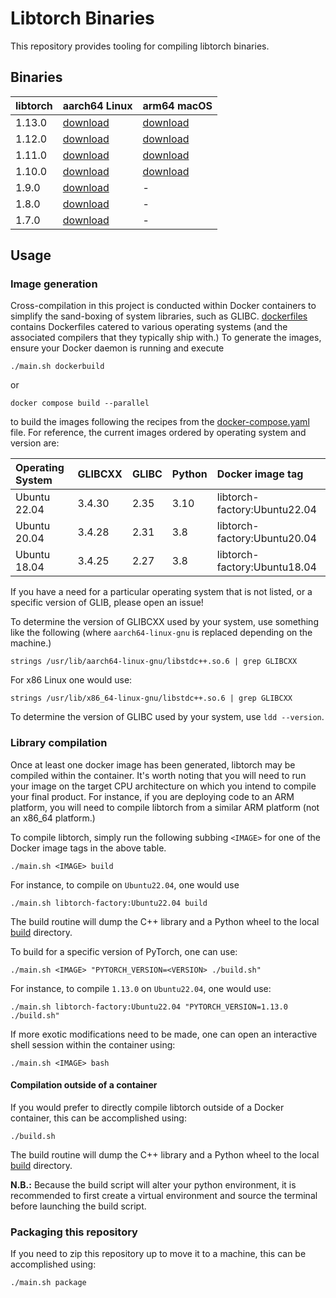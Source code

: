 # Libtorch Binaries

This repository provides tooling for compiling libtorch binaries.

## Binaries

| libtorch | aarch64 Linux                         | arm64 macOS                         |
|:---------|:--------------------------------------|:------------------------------------|
| 1.13.0   | [download][1_13_0_py38_aarch64_linux] | [download][1_13_0_py38_arm64_macos] |
| 1.12.0   | [download][1_12_0_py38_aarch64_linux] | [download][1_12_0_py38_arm64_macos] |
| 1.11.0   | [download][1_11_0_py38_aarch64_linux] | [download][1_11_0_py38_arm64_macos] |
| 1.10.0   | [download][1_10_0_py38_aarch64_linux] | [download][1_10_0_py38_arm64_macos] |
| 1.9.0    | [download][1_9_0_py38_aarch64_linux]  | -                                   |
| 1.8.0    | [download][1_8_0_py38_aarch64_linux]  | -                                   |
| 1.7.0    | [download][1_7_0_py38_aarch64_linux]  | -                                   |

<!-- 1.13.0 -->
[1_13_0_py38_aarch64_linux]: https://github.com/Kautenja/libtorch-binaries/releases/download/v1.0.0/libtorch-shared-with-deps-aarch64-linux-1.13.0.zip
[1_13_0_py38_arm64_macos]: https://github.com/Kautenja/libtorch-binaries/releases/download/v1.0.0/libtorch-shared-with-deps-arm64-darwin-1.13.0.zip
<!-- 1.12.0 -->
[1_12_0_py38_aarch64_linux]: https://github.com/Kautenja/libtorch-binaries/releases/download/v1.0.0/libtorch-shared-with-deps-aarch64-linux-1.12.0.zip
[1_12_0_py38_arm64_macos]: https://github.com/Kautenja/libtorch-binaries/releases/download/v1.0.0/libtorch-shared-with-deps-arm64-darwin-1.12.0.zip
<!-- 1.11.0 -->
[1_11_0_py38_aarch64_linux]: https://github.com/Kautenja/libtorch-binaries/releases/download/v1.0.0/libtorch-shared-with-deps-aarch64-linux-1.11.0.zip
[1_11_0_py38_arm64_macos]: https://github.com/Kautenja/libtorch-binaries/releases/download/v1.0.0/libtorch-shared-with-deps-arm64-darwin-1.11.0.zip
<!-- 1.10.0 -->
[1_10_0_py38_aarch64_linux]: https://github.com/Kautenja/libtorch-binaries/releases/download/v1.0.0/libtorch-shared-with-deps-aarch64-linux-1.10.0.zip
[1_10_0_py38_arm64_macos]: https://github.com/Kautenja/libtorch-binaries/releases/download/v1.0.0/libtorch-shared-with-deps-arm64-darwin-1.10.0.zip
<!-- 1.9.0 -->
[1_9_0_py38_aarch64_linux]: https://github.com/Kautenja/libtorch-binaries/releases/download/v1.0.0/libtorch-shared-with-deps-aarch64-linux-1.9.0.zip
[1_9_0_py38_arm64_macos]: https://github.com/Kautenja/libtorch-binaries/releases/download/v1.0.0/libtorch-shared-with-deps-arm64-darwin-1.9.0.zip
<!-- 1.8.0 -->
[1_8_0_py38_aarch64_linux]: https://github.com/Kautenja/libtorch-binaries/releases/download/v1.0.0/libtorch-shared-with-deps-aarch64-linux-1.8.0.zip
[1_8_0_py38_arm64_macos]: https://github.com/Kautenja/libtorch-binaries/releases/download/v1.0.0/libtorch-shared-with-deps-arm64-darwin-1.8.0.zip
<!-- 1.7.0 -->
[1_7_0_py38_aarch64_linux]: https://github.com/Kautenja/libtorch-binaries/releases/download/v1.0.0/libtorch-shared-with-deps-aarch64-linux-1.7.0.zip
[1_7_0_py38_arm64_macos]: https://github.com/Kautenja/libtorch-binaries/releases/download/v1.0.0/libtorch-shared-with-deps-arm64-darwin-1.7.0.zip

## Usage

### Image generation

Cross-compilation in this project is conducted within Docker containers to
simplify the sand-boxing of system libraries, such as GLIBC.
[dockerfiles](dockerfiles) contains Dockerfiles catered to various operating
systems (and the associated compilers that they typically ship with.) To
generate the images, ensure your Docker daemon is running and execute

```shell
./main.sh dockerbuild
```

or

```shell
docker compose build --parallel
```

to build the images following the recipes from the
[docker-compose.yaml](docker-compose.yaml) file. For reference, the current
images ordered by operating system and version are:

| Operating System | GLIBCXX | GLIBC | Python | Docker image tag             |
|:-----------------|:--------|:------|:-------|:-----------------------------|
| Ubuntu 22.04     | 3.4.30  | 2.35  | 3.10   | libtorch-factory:Ubuntu22.04 |
| Ubuntu 20.04     | 3.4.28  | 2.31  | 3.8    | libtorch-factory:Ubuntu20.04 |
| Ubuntu 18.04     | 3.4.25  | 2.27  | 3.8    | libtorch-factory:Ubuntu18.04 |

If you have a need for a particular operating system that is not listed, or a
specific version of GLIB, please open an issue!

To determine the version of GLIBCXX used by your system, use something like
the following (where `aarch64-linux-gnu` is replaced depending on the machine.)

```shell
strings /usr/lib/aarch64-linux-gnu/libstdc++.so.6 | grep GLIBCXX
```

For x86 Linux one would use:

```shell
strings /usr/lib/x86_64-linux-gnu/libstdc++.so.6 | grep GLIBCXX
```

To determine the version of GLIBC used by your system, use `ldd --version`.

### Library compilation

Once at least one docker image has been generated, libtorch may be compiled
within the container. It's worth noting that you will need to run your image
on the target CPU architecture on which you intend to compile your final
product. For instance, if you are deploying code to an ARM platform, you will
need to compile libtorch from a similar ARM platform (not an x86_64 platform.)

To compile libtorch, simply run the following subbing `<IMAGE>` for one of the
Docker image tags in the above table.

```shell
./main.sh <IMAGE> build
```

For instance, to compile on `Ubuntu22.04`, one would use

```shell
./main.sh libtorch-factory:Ubuntu22.04 build
```

The build routine will dump the C++ library and a Python wheel to the local
[build](build) directory.

To build for a specific version of PyTorch, one can use:

```shell
./main.sh <IMAGE> "PYTORCH_VERSION=<VERSION> ./build.sh"
```

For instance, to compile `1.13.0` on `Ubuntu22.04`, one would use:

```shell
./main.sh libtorch-factory:Ubuntu22.04 "PYTORCH_VERSION=1.13.0 ./build.sh"
```

If more exotic modifications need to be made, one can open an interactive shell
session within the container using:

```shell
./main.sh <IMAGE> bash
```

#### Compilation outside of a container

If you would prefer to directly compile libtorch outside of a Docker container,
this can be accomplished using:

```shell
./build.sh
```

The build routine will dump the C++ library and a Python wheel to the local
[build](build) directory.

**N.B.:** Because the build script will alter your python environment, it is
recommended to first create a virtual environment and source the terminal
before launching the build script.

### Packaging this repository

If you need to zip this repository up to move it to a machine, this can be
accomplished using:

```shell
./main.sh package
```
